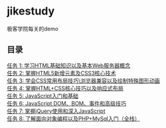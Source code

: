 # jikestudy
极客学院每关的demo

## 目录
[任务 1: 学习HTML基础知识以及基本Web服务器概念](https://github.com/kangbiying/jikestudy/tree/master/test1)<br>
[任务 2: 掌握HTML5新增元素及CSS3核心技术](https://github.com/kangbiying/jikestudy/tree/master/test2)<br>
[任务 3: 学会CSS常用布局技巧\浏览器兼容以及绘制特殊图形动画](https://github.com/kangbiying/jikestudy/tree/master/test3)<br>
[任务 4: 掌握HTML+CSS核心技巧以及响应式布局](https://github.com/kangbiying/jikestudy/tree/master/test4)<br>
[任务 5: JavaScript入门和基础](https://github.com/kangbiying/jikestudy/tree/master/test5)<br>
[任务 6: JavaScript DOM、BOM、事件和高级技巧](https://github.com/kangbiying/jikestudy/new/master/test6)<br>
[任务 7: 掌握jQuery使用和深入JavaScript](https://github.com/kangbiying/jikestudy/tree/master/test7)<br>
[任务 8: 了解面向对象编程以及PHP+MySql入门（全栈）](https://github.com/kangbiying/jikestudy/tree/master/test8)<br>
